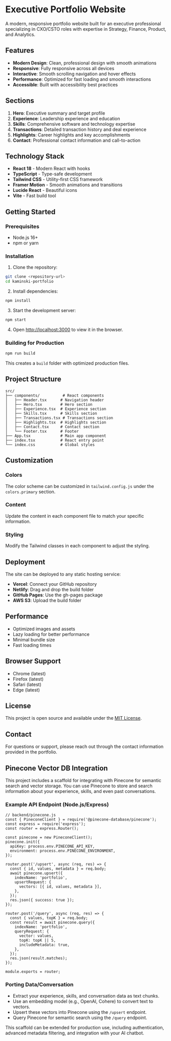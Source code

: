 # Executive Portfolio Website

A modern, responsive portfolio website built for an executive professional specializing in CXO/CSTO roles with expertise in Strategy, Finance, Product, and Analytics.

## Features

- **Modern Design**: Clean, professional design with smooth animations
- **Responsive**: Fully responsive across all devices
- **Interactive**: Smooth scrolling navigation and hover effects
- **Performance**: Optimized for fast loading and smooth interactions
- **Accessible**: Built with accessibility best practices

## Sections

1. **Hero**: Executive summary and target profile
2. **Experience**: Leadership experience and education
3. **Skills**: Comprehensive software and technology expertise
4. **Transactions**: Detailed transaction history and deal experience
5. **Highlights**: Career highlights and key accomplishments
6. **Contact**: Professional contact information and call-to-action

## Technology Stack

- **React 18** - Modern React with hooks
- **TypeScript** - Type-safe development
- **Tailwind CSS** - Utility-first CSS framework
- **Framer Motion** - Smooth animations and transitions
- **Lucide React** - Beautiful icons
- **Vite** - Fast build tool

## Getting Started

### Prerequisites

- Node.js 16+ 
- npm or yarn

### Installation

1. Clone the repository:
```bash
git clone <repository-url>
cd kaminski-portfolio
```

2. Install dependencies:
```bash
npm install
```

3. Start the development server:
```bash
npm start
```

4. Open [http://localhost:3000](http://localhost:3000) to view it in the browser.

### Building for Production

```bash
npm run build
```

This creates a `build` folder with optimized production files.

## Project Structure

```
src/
├── components/          # React components
│   ├── Header.tsx      # Navigation header
│   ├── Hero.tsx        # Hero section
│   ├── Experience.tsx  # Experience section
│   ├── Skills.tsx      # Skills section
│   ├── Transactions.tsx # Transactions section
│   ├── Highlights.tsx  # Highlights section
│   ├── Contact.tsx     # Contact section
│   └── Footer.tsx      # Footer
├── App.tsx             # Main app component
├── index.tsx           # React entry point
└── index.css           # Global styles
```

## Customization

### Colors
The color scheme can be customized in `tailwind.config.js` under the `colors.primary` section.

### Content
Update the content in each component file to match your specific information.

### Styling
Modify the Tailwind classes in each component to adjust the styling.

## Deployment

The site can be deployed to any static hosting service:

- **Vercel**: Connect your GitHub repository
- **Netlify**: Drag and drop the build folder
- **GitHub Pages**: Use the gh-pages package
- **AWS S3**: Upload the build folder

## Performance

- Optimized images and assets
- Lazy loading for better performance
- Minimal bundle size
- Fast loading times

## Browser Support

- Chrome (latest)
- Firefox (latest)
- Safari (latest)
- Edge (latest)

## License

This project is open source and available under the [MIT License](LICENSE).

## Contact

For questions or support, please reach out through the contact information provided in the portfolio. 

## Pinecone Vector DB Integration

This project includes a scaffold for integrating with Pinecone for semantic search and vector storage. You can use Pinecone to store and search information about your experience, skills, and even past conversations.

### Example API Endpoint (Node.js/Express)

```
// backend/pinecone.js
const { PineconeClient } = require('@pinecone-database/pinecone');
const express = require('express');
const router = express.Router();

const pinecone = new PineconeClient();
pinecone.init({
  apiKey: process.env.PINECONE_API_KEY,
  environment: process.env.PINECONE_ENVIRONMENT,
});

router.post('/upsert', async (req, res) => {
  const { id, values, metadata } = req.body;
  await pinecone.upsert({
    indexName: 'portfolio',
    upsertRequest: {
      vectors: [{ id, values, metadata }],
    },
  });
  res.json({ success: true });
});

router.post('/query', async (req, res) => {
  const { values, topK } = req.body;
  const result = await pinecone.query({
    indexName: 'portfolio',
    queryRequest: {
      vector: values,
      topK: topK || 5,
      includeMetadata: true,
    },
  });
  res.json(result.matches);
});

module.exports = router;
```

### Porting Data/Conversation
- Extract your experience, skills, and conversation data as text chunks.
- Use an embedding model (e.g., OpenAI, Cohere) to convert text to vectors.
- Upsert these vectors into Pinecone using the `/upsert` endpoint.
- Query Pinecone for semantic search using the `/query` endpoint.

This scaffold can be extended for production use, including authentication, advanced metadata filtering, and integration with your AI chatbot. 